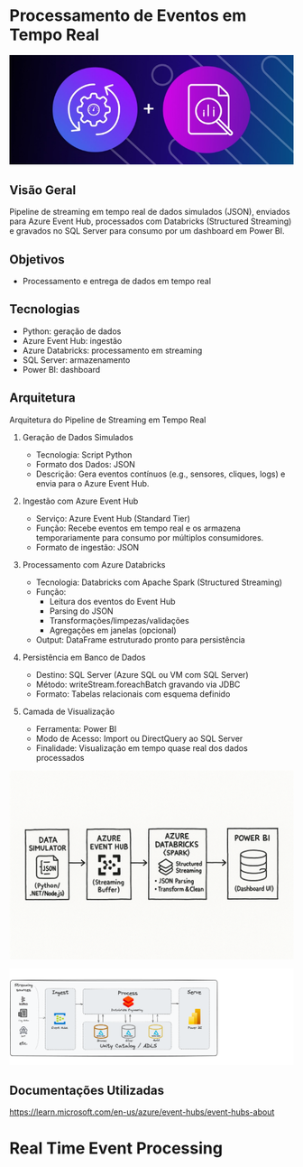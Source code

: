 # Processamento de Eventos em Tempo Real

![alt text](cover.png)

## Visão Geral
Pipeline de streaming em tempo real de dados simulados (JSON), enviados para Azure Event Hub, processados com Databricks (Structured Streaming) e gravados no SQL Server para consumo por um dashboard em Power BI.
## Objetivos
- Processamento e entrega de dados em tempo real
## Tecnologias
- Python: geração de dados
- Azure Event Hub: ingestão
- Azure Databricks: processamento em streaming
- SQL Server: armazenamento
- Power BI: dashboard
## Arquitetura
Arquitetura do Pipeline de Streaming em Tempo Real

1. Geração de Dados Simulados
   - Tecnologia: Script Python
   - Formato dos Dados: JSON
   - Descrição: Gera eventos contínuos (e.g., sensores, cliques, logs) e envia para o Azure Event Hub.

2. Ingestão com Azure Event Hub
   - Serviço: Azure Event Hub (Standard Tier)
   - Função: Recebe eventos em tempo real e os armazena temporariamente para consumo por múltiplos consumidores.
   - Formato de ingestão: JSON

3. Processamento com Azure Databricks
   - Tecnologia: Databricks com Apache Spark (Structured Streaming)
   - Função:
     - Leitura dos eventos do Event Hub
     - Parsing do JSON
     - Transformações/limpezas/validações
     - Agregações em janelas (opcional)
   - Output: DataFrame estruturado pronto para persistência

4. Persistência em Banco de Dados
   - Destino: SQL Server (Azure SQL ou VM com SQL Server)
   - Método: writeStream.foreachBatch gravando via JDBC
   - Formato: Tabelas relacionais com esquema definido

5. Camada de Visualização
   - Ferramenta: Power BI
   - Modo de Acesso: Import ou DirectQuery ao SQL Server
   - Finalidade: Visualização em tempo quase real dos dados processados

![alt text](architecture.png)

![alt text](image.png)

## Documentações Utilizadas
https://learn.microsoft.com/en-us/azure/event-hubs/event-hubs-about

#
#
#
# Real Time Event Processing

